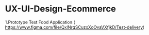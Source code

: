 # UX-UI-Design-Ecommerce
1.Prototype Test Food Application ( https://www.figma.com/file/QxlNrqSCuzxXoOvaVXfjkD/Test-delivery)
